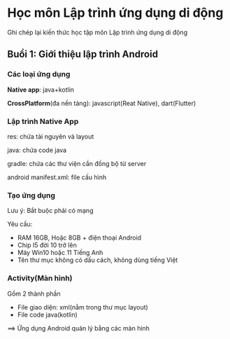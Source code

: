 # Học môn Lập trình ứng dụng di động
Ghi chép lại kiến thức học tập môn Lập trình ứng dụng di động
## Buổi 1: Giới thiệu lập trình Android
### Các loại ứng dụng
**Native app**: java+kotlin

**CrossPlatform**(đa nền tảng): javascript(Reat Native), dart(Flutter)

### Lập trình Native App
res: chứa tài nguyên và layout

java: chứa code java

gradle: chứa các thư viện cần đồng bộ từ server

android manifest.xml: file cấu hình

### Tạo ứng dụng
Lưu ý: Bắt buộc phải có mạng

Yêu cầu: 
- RAM 16GB, Hoặc 8GB + điện thoại Android
- Chip I5 đời 10 trở lên
- Máy Win10 hoặc 11 Tiếng Anh        
- Tên thư mục không có dấu cách, không dùng tiếng Việt


### Activity(Màn hình)
Gồm 2 thành phần
- File giao diện: xml(nằm trong thư mục layout)
- File code java(kotlin)

==> Ứng dụng Android quản lý bằng các màn hình
